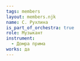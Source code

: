 ```yaml
---
tags: members
layout: members.njk
name: С. Рухлина
is_part_of_orchestra: true
role: Музыкант
instrument:
  - Домра прима
works: да
---
```

